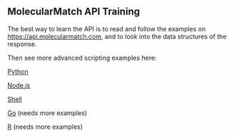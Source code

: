## MolecularMatch API Training

The best way to learn the API is to read and follow the examples on https://api.molecularmatch.com, and to look into the data structures of the response.

Then see more advanced scripting examples here:

[Python](python)

[Node.js](javascript)

[Shell](shell)

[Go](go) (needs more examples)

[R](R) (needs more examples)

